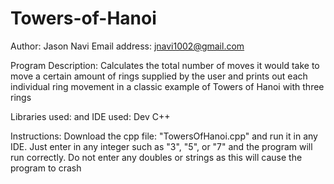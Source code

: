 # Towers-of-Hanoi
Author: Jason Navi
Email address: jnavi1002@gmail.com

Program Description: Calculates the total number of moves it would take to move a  certain amount of rings supplied by the user and prints out each individual ring movement in a classic example of Towers of Hanoi with three rings

Libraries used: <iostream> and <vector>
IDE used: Dev C++

Instructions: Download the cpp file: "TowersOfHanoi.cpp" and run it in any IDE. Just enter in any integer such as "3", "5", or "7" and the program will run correctly. Do not enter any doubles or strings as this will cause the program to crash

